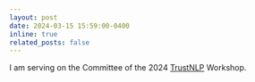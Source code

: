 ```yaml
---
layout: post
date: 2024-03-15 15:59:00-0400
inline: true
related_posts: false
---
```


I am serving on the Committee of the 2024 [TrustNLP](https://trustnlpworkshop.github.io/) Workshop.